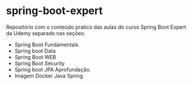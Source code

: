 # spring-boot-expert
Repositório com o conteúdo pratico das aulas do curso Spring Boot Expert da Udemy separado nas seções: 
- Spring Boot Fundamentals 
- Spring boot Data
- Spring Boot WEB
- Spring Boot Security
- Spring boot JPA Aprofundação.
- Imagem Docker Java Spring
